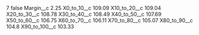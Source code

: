<?xml version="1.0" encoding="UTF-8"?>
<CustomMetadata xmlns="http://soap.sforce.com/2006/04/metadata" xmlns:xsi="http://www.w3.org/2001/XMLSchema-instance" xmlns:xsd="http://www.w3.org/2001/XMLSchema">
    <label>7</label>
    <protected>false</protected>
    <values>
        <field>Margin__c</field>
        <value xsi:type="xsd:double">2.25</value>
    </values>
    <values>
        <field>X0_to_10__c</field>
        <value xsi:type="xsd:double">109.09</value>
    </values>
    <values>
        <field>X10_to_20__c</field>
        <value xsi:type="xsd:double">109.04</value>
    </values>
    <values>
        <field>X20_to_30__c</field>
        <value xsi:type="xsd:double">108.78</value>
    </values>
    <values>
        <field>X30_to_40__c</field>
        <value xsi:type="xsd:double">108.49</value>
    </values>
    <values>
        <field>X40_to_50__c</field>
        <value xsi:type="xsd:double">107.69</value>
    </values>
    <values>
        <field>X50_to_60__c</field>
        <value xsi:type="xsd:double">106.75</value>
    </values>
    <values>
        <field>X60_to_70__c</field>
        <value xsi:type="xsd:double">106.11</value>
    </values>
    <values>
        <field>X70_to_80__c</field>
        <value xsi:type="xsd:double">105.07</value>
    </values>
    <values>
        <field>X80_to_90__c</field>
        <value xsi:type="xsd:double">104.8</value>
    </values>
    <values>
        <field>X90_to_100__c</field>
        <value xsi:type="xsd:double">103.33</value>
    </values>
</CustomMetadata>
